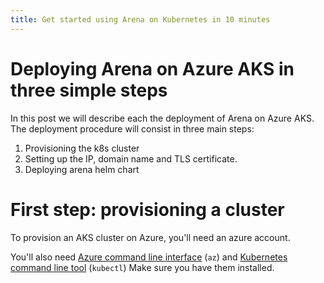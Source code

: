```yaml
---
title: Get started using Arena on Kubernetes in 10 minutes
---
```


# Deploying Arena on Azure AKS in three simple steps

In this post we will describe each the deployment of Arena on Azure AKS.
The deployment procedure will consist in three main steps:

1. Provisioning the k8s cluster
2. Setting up the IP, domain name and TLS certificate.
3. Deploying arena helm chart

# First step: provisioning a cluster

To provision an AKS cluster on Azure, you'll need an azure account.

You'll also need [Azure command line interface](https://learn.microsoft.com/en-us/cli/azure/install-azure-cli) (`az`) and [Kubernetes command line tool](https://kubernetes.io/docs/reference/kubectl/) (`kubectl`)
Make sure you have them installed.


